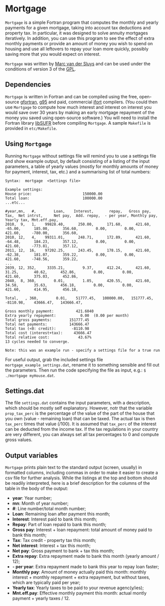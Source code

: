 # Mortgage #

`Mortgage` is a simple Fortran program that computes the monthly and yearly payments for a given mortgage,
taking into account tax deductions and property tax.  In particular, it was designed to solve annuity
mortgages iteratively.  In addition, you can use this program to see the effect of extra monthly payments or
provide an amount of money you wish to spend on housing and use all leftovers to repay your loan more
quickly, possibly saving more that you would expect on interest.


`Mortgage` was written by [Marc van der Sluys](http://marc.vandersluys.nl "Marc van der Sluys's homepage") and
can be used under the conditions of version 3 of the [GPL](http://www.gnu.org/licenses/gpl.html).


## Dependencies ##

`Mortgage` is written in Fortran and can be compiled using the free, open-source
[gfortran](http://gcc.gnu.org/wiki/GFortran), [g95](http://www.g95.org) and paid, commercial
[ifort](http://software.intel.com/en-us/fortran-compilers) compilers.  (You could then use `Mortgage` to
compute how much interest and interest on interest you would save over 30 years by making an early mortgage
repayment of the money you saved using open-source software.)  You will need to install the Fortran library
[libSUFR](http://libsufr.sourceforge.net) before compiling `Mortgage`.  A sample `Makefile` is provided in
`etc/Makefile`.


## Using `Mortgage` ##

Running `Mortgage` without settings file will remind you to use a settings file and show example output,
by default consisting of a listing of the input parameters, a table of yearly values (mostly for monthly
amounts of money for payment, interest, tax, etc.) and a summarising list of total numbers:

	Syntax:  mortgage  <Settings file>
	
	Example settings: 
	House price:                       150000.00
	Total loan:                        100000.00
	...etc...
	
	#year,mn,   #,        Loan,    Interest,       repay,   Gross pay,         Tax,  Net intrst,     Net pay,  Add. repay,  - per year, Monthly pay,  Yearly tax, Mnt.eff.pay,
	2010,  9,   1,    99828.40,      250.00,      171.60,      421.60,      -65.00,      185.00,      356.60,        0.00,        0.00,      421.60,     -780.00,      356.60,
	2010, 12,   4,    99311.01,      248.71,      172.89,      421.60,      -64.48,      184.23,      357.12,        0.00,        0.00,      421.60,     -773.81,      357.12,
	2011, 12,  16,    97202.25,      243.45,      178.15,      421.60,      -62.38,      181.07,      359.22,        0.00,        0.00,      421.60,     -748.56,      359.22,
	...
	2039, 12, 352,     3335.21,        9.37,      412.24,      421.60,       31.25,       40.62,      452.86,        0.00,        0.00,      421.60,      375.03,      452.86,
	2040,  8, 360,        0.01,        1.05,      420.55,      421.60,       34.58,       35.63,      456.18,        0.00,        0.00,      421.60,      414.95,      456.18,
	
	Total,   , 360,        0.01,    51777.45,   100000.00,   151777.45,    -8110.98,    43666.47,   143666.47,
		
	Gross monthly payment:          421.6040
	Extra yearly repayment:           0.00  (0.00 per month)
	Total gross payments:        151777.45
	Total net payments:          143666.47
	Total tax (<0: credit):       -8110.98
	Total cost (interest+tax):     43666.47
	Total relative cost:             43.67%
	13 cycles needed to converge.
		
	Note: this was an example run - specify a settings file for a true run

For useful output, grab the included settings file `mortgage_example_settings.dat`, rename it to something
sensible and fill out the parameters.  Then run the code specifying the file as input, e.g.: `$ ./mortgage
myHouse.dat`.


## Settings.dat ##

The file `settings.dat` contains the input parameters, with a description, which should be mostly self
explanatory.  However, notr that the variable `prop_tax_perc` is the percentage of the value of the part of
the house that you own (value - remaining loan) that can be taxed.  The actual tax is then `tax_perc` times
that value (/100).  It is assumed that `tax_perc` of the interest can be deducted from the income tax.  If the
tax regulations in your country are very different, you can always set all tax percentages to 0 and compute
gross values.


## Output variables ##

`Mortgage` prints plain text to the standard output (screen, usually) in formatted columns, including commas
in order to make it easier to create a csv file for further analysis.  While the listings at the top and
bottom should be readily interpreted, here is a brief description for the columns of the table in the body of
the output:

+ **year**:  Year number;
+ **mn**:    Month of year number;
+ **#**:  Line number/total month number;
+ **Loan**:  Remaining loan after payment this month;
+ **Interest**:  Interest paid to bank this month;
+ **Repay**:  Part of loan repaid to bank this month;
+ **Gross pay**:  Interest + loan repayment: total amount of money paid to bank this month;
+ **Tax**:  Tax credit - property tax this month;
+ **Net interest**:  Interest + tax this month;
+ **Net pay**:  Gross payment to bank + tax this month;
+ **Extra repay**:  Extra repayment made to bank this month (yearly amount / 12);
+ **- per year**:  Extra repayment made to bank this year to repay loan faster;
+ **Monthly pay**:  Amount of money actually paid this month: monthly interest + monthly repayment + extra
  repayment, but without taxes, which are typically paid per year;
+ **Yearly tax**:  Yearly taxes to be paid to your revenue agenc(y/ies);
+ **Mnt.eff.pay**:  Effective monthly payment this month: actual montly payment + yearly taxes / 12.

